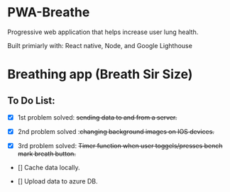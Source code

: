 # PWA-Breathe
Progressive web application that helps increase user lung health.

Built primiarly with: React native, Node, and Google Lighthouse

# Breathing app (Breath Sir Size)
<h2>To Do List:</h2>

- [x] 1st problem solved: ~~sending data to and from a server.~~

- [x] 2nd problem solved :~~changing background images on IOS devices.~~

- [x] 3rd problem solved: ~~Timer function when user toggels/presses bench mark breath button.~~

- [] Cache data locally.

- [] Upload data to azure DB.


